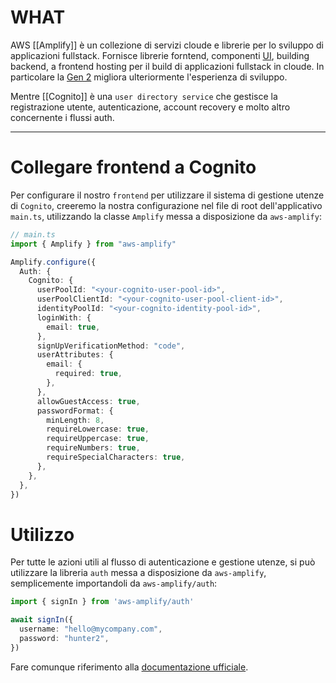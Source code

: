 # WHAT

AWS [[Amplify]] è un collezione di servizi cloude e librerie per lo sviluppo di applicazioni fullstack.
Fornisce librerie forntend, componenti [UI](UI), building backend, a frontend hosting per il build di applicazioni fullstack in cloude. In particolare la [Gen 2](https://docs.amplify.aws/react/how-amplify-works/concepts/) migliora ulteriormente l'esperienza di sviluppo.

Mentre [[Cognito]] è una `user directory service` che gestisce la registrazione utente, autenticazione, account recovery e molto altro concernente i flussi auth.

---

# Collegare frontend a Cognito

Per configurare il nostro `frontend` per utilizzare il sistema di gestione utenze di `Cognito`, creeremo la nostra configurazione nel file di root dell'applicativo `main.ts`, utilizzando la classe `Amplify` messa a disposizione da `aws-amplify`:

```ts
// main.ts
import { Amplify } from "aws-amplify"

Amplify.configure({
  Auth: {
    Cognito: {
      userPoolId: "<your-cognito-user-pool-id>",
      userPoolClientId: "<your-cognito-user-pool-client-id>",
      identityPoolId: "<your-cognito-identity-pool-id>",
      loginWith: {
        email: true,
      },
      signUpVerificationMethod: "code",
      userAttributes: {
        email: {
          required: true,
        },
      },
      allowGuestAccess: true,
      passwordFormat: {
        minLength: 8,
        requireLowercase: true,
        requireUppercase: true,
        requireNumbers: true,
        requireSpecialCharacters: true,
      },
    },
  },
})
```

# Utilizzo

Per tutte le azioni utili al flusso di autenticazione e gestione utenze, si può utilizzare la libreria `auth` messa a disposizione da `aws-amplify`, semplicemente importandoli da `aws-amplify/auth`:

```ts
import { signIn } from 'aws-amplify/auth'

await signIn({
  username: "hello@mycompany.com",
  password: "hunter2",
})
```

Fare comunque riferimento alla [documentazione ufficiale](https://docs.amplify.aws/react/build-a-backend/auth/connect-your-frontend/).

